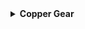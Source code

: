 <details>
<summary><strong>Copper Gear</strong></summary>

<table>
  <tr>
    <td><strong>Name</strong></td>
    <td><strong>Copper Gear</strong></td>
  </tr>
  <tr>
    <td><strong>Description</strong></td>
    <td>Increase attack speed while within the Teleporter zone.</td>
  </tr>
  <tr>
    <td><strong>Details</strong></td>
    <td>Increase <strong>attack speed</strong> by <strong>25%</strong> (<em>+25% per stack</em>) while inside the Teleporter zone.</td>
  </tr>
  <tr>
    <td><strong>Category</strong></td>
    <td>Damage, HoldoutZoneRelated</td>
  </tr>
  <tr>
    <td><strong>Corrupt</strong></td>
    <td><strong>Brass Screws</strong></td>
  </tr>
  <tr>
    <td><strong>Stats</strong></td>
    <td>
      <table>
          <tr>
            <td align="center"><strong>Stat</strong></th>
            <td align="center"><strong>Value</strong></th>
            <td align="center"><strong>Stack</strong></th>
            <td align="center"><strong>Add</strong></th>
          </tr>
          <tr>
            <td align="center">Attack Speed</td>
            <td align="center">25%</td>
            <td align="center">Linear</td>
            <td align="center">+25%</td>
          </tr>
      </table>
    </td>
  </tr>
  <tr>
    <td><strong>Notes</strong></td>
    <td>
      <em>• Provides the Copper Gear buff while within the teleporter radius.</em><br>
      <em>• Leaving the teleporter radius will result in the buff expiring after 1 second.</em><br>
      <em>• Unavailable in the Simulacrum alternate gamemode.</em><br>
    </td>
  </tr>
</table>

</details>
